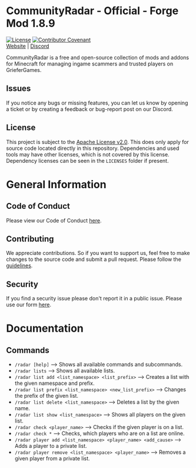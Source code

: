 CommunityRadar - Official - Forge Mod 1.8.9
==========================
[![License](https://img.shields.io/badge/License-Apache_2.0-blue.svg)](https://opensource.org/licenses/Apache-2.0)
[![Contributor Covenant](https://img.shields.io/badge/Contributor%20Covenant-2.1-4.svg)](#code-of-conduct)
<br>
[Website](https://community-radar.de/) |
[Discord](https://discord.community-radar.de/)

CommunityRadar is a free and open-source collection of mods and addons for Minecraft for managing ingame scammers and trusted players on GrieferGames.

## Issues
If you notice any bugs or missing features, you can let us know by opening a ticket or by creating a feedback or bug-report post on our Discord.

## License
This project is subject to the [Apache License v2.0](https://www.apache.org/licenses/LICENSE-2.0).
This does only apply for source code located directly in this repository.
Dependencies and used tools may have other licenses, which is not covered by this license.
Dependency licenses can be seen in the `LICENSES` folder if present.

# General Information
## Code of Conduct
Please view our Code of Conduct [here](https://github.com/CommunityRadarGG/.github/blob/main/CODE_OF_CONDUCT.md).

## Contributing
We appreciate contributions. So if you want to support us,
feel free to make changes to the source code and submit a pull request.
Please follow the [guidelines](https://github.com/CommunityRadarGG/.github/blob/main/CONTRIBUTING.md).

## Security
If you find a security issue please don't report it in a public issue.
Please use our form [here](https://github.com/CommunityRadarGG/.github/security/policy/).

# Documentation
## Commands
- `/radar [help]` --> Shows all available commands and subcommands.
- `/radar lists` --> Shows all available lists.
- `/radar list add <list_namespace> <list_prefix>` --> Creates a list with the given namespace and prefix.
- `/radar list prefix <list_namespace> <new_list_prefix>` --> Changes the prefix of the given list.
- `/radar list delete <list_namespace>` --> Deletes a list by the given name.
- `/radar list show <list_namespace>` --> Shows all players on the given list.
- `/radar check <player_name>` --> Checks if the given player is on a list.
- `/radar check *` --> Checks, which players who are on a list are online.
- `/radar player add <list_namespace> <player_name> <add_cause>` --> Adds a player to a private list.
- `/radar player remove <list_namespace> <player_name>` --> Removes a given player from a private list.
